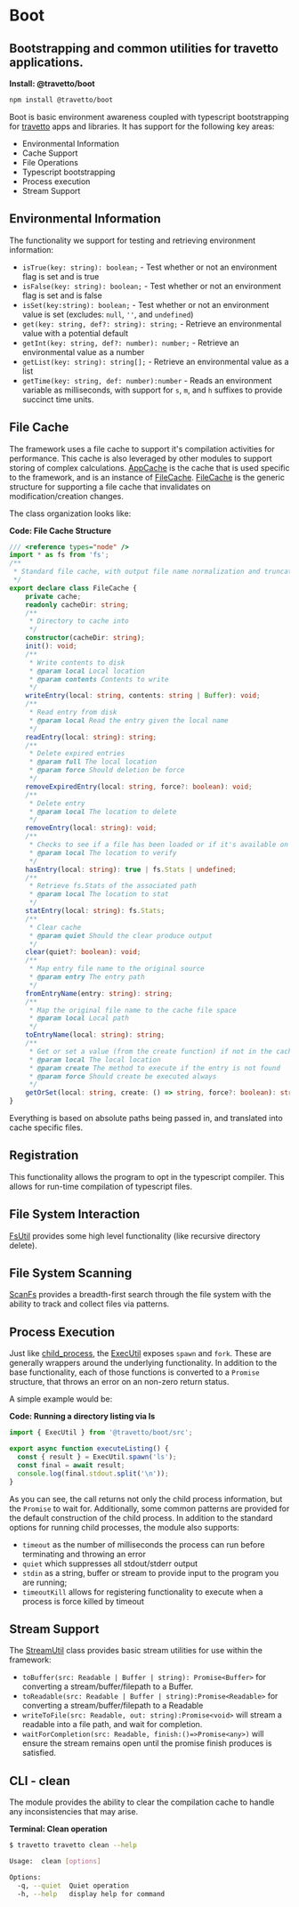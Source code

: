 # Boot
## Bootstrapping and common utilities for travetto applications.

**Install: @travetto/boot**
```bash
npm install @travetto/boot
```

Boot is basic environment  awareness coupled with typescript bootstrapping for [travetto](https://travetto.dev) apps and libraries.  It has support for the following key areas:
   
   *  Environmental Information
   *  Cache Support
   *  File Operations
   *  Typescript bootstrapping
   *  Process execution
   *  Stream Support

## Environmental Information
The functionality we support for testing and retrieving environment information:
   
   *  `isTrue(key: string): boolean;` - Test whether or not an environment flag is set and is true
   *  `isFalse(key: string): boolean;` - Test whether or not an environment flag is set and is false
   *  `isSet(key:string): boolean;` - Test whether or not an environment value is set (excludes: `null`, `''`, and `undefined`)
   *  `get(key: string, def?: string): string;` - Retrieve an environmental value with a potential default
   *  `getInt(key: string, def?: number): number;` - Retrieve an environmental value as a number
   *  `getList(key: string): string[];` - Retrieve an environmental value as a list
   *  `getTime(key: string, def: number):number` - Reads an environment variable as milliseconds, with support for `s`, `m`, and `h` suffixes to provide succinct time units.

## File Cache
The framework uses a file cache to support it's compilation activities for performance.  This cache is also leveraged by other modules to support storing of complex calculations.  [AppCache](https://github.com/travetto/travetto/tree/1.0.0-docs-overhaul/module/boot/src-ts/app-cache.ts) is the cache that is used specific to the framework, and is an instance of [FileCache](https://github.com/travetto/travetto/tree/1.0.0-docs-overhaul/module/boot/src-ts/cache.ts#L11).  [FileCache](https://github.com/travetto/travetto/tree/1.0.0-docs-overhaul/module/boot/src-ts/cache.ts#L11) is the generic structure for supporting a file cache that invalidates on modification/creation changes.

The class organization looks like:

**Code: File Cache Structure**
```typescript
/// <reference types="node" />
import * as fs from 'fs';
/**
 * Standard file cache, with output file name normalization and truncation
 */
export declare class FileCache {
    private cache;
    readonly cacheDir: string;
    /**
     * Directory to cache into
     */
    constructor(cacheDir: string);
    init(): void;
    /**
     * Write contents to disk
     * @param local Local location
     * @param contents Contents to write
     */
    writeEntry(local: string, contents: string | Buffer): void;
    /**
     * Read entry from disk
     * @param local Read the entry given the local name
     */
    readEntry(local: string): string;
    /**
     * Delete expired entries
     * @param full The local location
     * @param force Should deletion be force
     */
    removeExpiredEntry(local: string, force?: boolean): void;
    /**
     * Delete entry
     * @param local The location to delete
     */
    removeEntry(local: string): void;
    /**
     * Checks to see if a file has been loaded or if it's available on disk
     * @param local The location to verify
     */
    hasEntry(local: string): true | fs.Stats | undefined;
    /**
     * Retrieve fs.Stats of the associated path
     * @param local The location to stat
     */
    statEntry(local: string): fs.Stats;
    /**
     * Clear cache
     * @param quiet Should the clear produce output
     */
    clear(quiet?: boolean): void;
    /**
     * Map entry file name to the original source
     * @param entry The entry path
     */
    fromEntryName(entry: string): string;
    /**
     * Map the original file name to the cache file space
     * @param local Local path
     */
    toEntryName(local: string): string;
    /**
     * Get or set a value (from the create function) if not in the cache
     * @param local The local location
     * @param create The method to execute if the entry is not found
     * @param force Should create be executed always
     */
    getOrSet(local: string, create: () => string, force?: boolean): string;
}
```

Everything is based on absolute paths being passed in, and translated into cache specific files.

## Registration
This functionality allows the program to opt in the typescript compiler.  This allows for run-time compilation of typescript files.

## File System Interaction
[FsUtil](https://github.com/travetto/travetto/tree/1.0.0-docs-overhaul/module/boot/src-ts/fs.ts#L12) provides some high level functionality (like recursive directory delete).

## File System Scanning
[ScanFs](https://github.com/travetto/travetto/tree/1.0.0-docs-overhaul/module/boot/src-ts/scan.ts#L56) provides a breadth-first search through the file system with the ability to track and collect files via patterns.

## Process Execution
Just like [child_process](https://nodejs.org/api/child_process.html), the [ExecUtil](https://github.com/travetto/travetto/tree/1.0.0-docs-overhaul/module/boot/src-ts/exec.ts#L72) exposes `spawn` and `fork`.  These are generally wrappers around the underlying functionality.  In addition to the base functionality, each of those functions is converted to a `Promise` structure, that throws an error on an non-zero return status.

A simple example would be:

**Code: Running a directory listing via ls**
```typescript
import { ExecUtil } from '@travetto/boot/src';

export async function executeListing() {
  const { result } = ExecUtil.spawn('ls');
  const final = await result;
  console.log(final.stdout.split('\n'));
}
```

As you can see, the call returns not only the child process information, but the `Promise` to wait for.  Additionally, some common patterns are provided for the default construction of the child process. In addition to the standard options for running child processes, the module also supports:

   
   *  `timeout` as the number of milliseconds the process can run before terminating and throwing an error
   *  `quiet` which suppresses all stdout/stderr output
   *  `stdin` as a string, buffer or stream to provide input to the program you are running;
   *  `timeoutKill` allows for registering functionality to execute when a process is force killed by timeout

## Stream Support
The [StreamUtil](https://github.com/travetto/travetto/tree/1.0.0-docs-overhaul/module/boot/src-ts/stream.ts#L9) class provides basic stream utilities for use within the framework:

   
   *  `toBuffer(src: Readable | Buffer | string): Promise<Buffer>` for converting a stream/buffer/filepath to a Buffer.
   *  `toReadable(src: Readable | Buffer | string):Promise<Readable>` for converting a stream/buffer/filepath to a Readable
   *  `writeToFile(src: Readable, out: string):Promise<void>` will stream a readable into a file path, and wait for completion.
   *  `waitForCompletion(src: Readable, finish:()=>Promise<any>)` will ensure the stream remains open until the promise finish produces is satisfied.

## CLI - clean

The module provides the ability to clear the compilation cache to handle any inconsistencies that may arise.

**Terminal: Clean operation**
```bash
$ travetto travetto clean --help

Usage:  clean [options]

Options:
  -q, --quiet  Quiet operation
  -h, --help   display help for command
```

